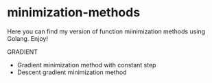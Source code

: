 # minimization-methods

Here you can find my version of function miinimization methods using Golang. Enjoy!

GRADIENT
- Gradient minimization method with constant step
- Descent gradient minimization method
